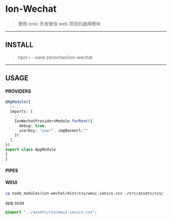 # Ion-Wechat
> 使用 ionic 开发微信 web 项目的通用模块

------

## INSTALL
> npm i --save zenochan/ion-wechat
------

## USAGE

#### PROVIDERS
```ts
@NgModule({
  //...
  imports: [
    //...
    IonWechatProvidersModule.forRoot({
      debug: true,
      userKey: "user", imgBaseUrl:""
    })
  ],
})
export class AppModule
{
}
```

#### PIPES


#### WEUI
```bash
cp node_modules/ion-wechat/dist/css/weui.ionicx.css ./src/assets/css/
```

app.scss
```scss
@import "../assets/css/weui.ionicx.css";
```
